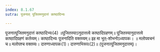 ```yaml
---
index: 8.1.67
sutra: पूजनात् पूजितमनुदात्तं काष्ठादिभ्यः

---
```

 पूजनात्पूजितमनुदात्तं काष्ठादिभ्यः(4) ॥पूजितस्याऽनुदात्तत्वे काष्ठादिग्रहणम्॥ पूजितस्यानुदात्तत्वे काष्ठादिग्रहणं कर्तव्यम्। काष्ठादिभ्यः पूजनादिति वक्तव्यम्॥ इह मा भूत्-शोभनोऽध्यापकः। ॥ मलोपवचनं च॥ मलोपश्च वक्तव्यः। दारुणाध्यापकः(1)। दारुणाभिरूपः(2)॥ (पूजनात्पूजितमनुदात्तम्)। 